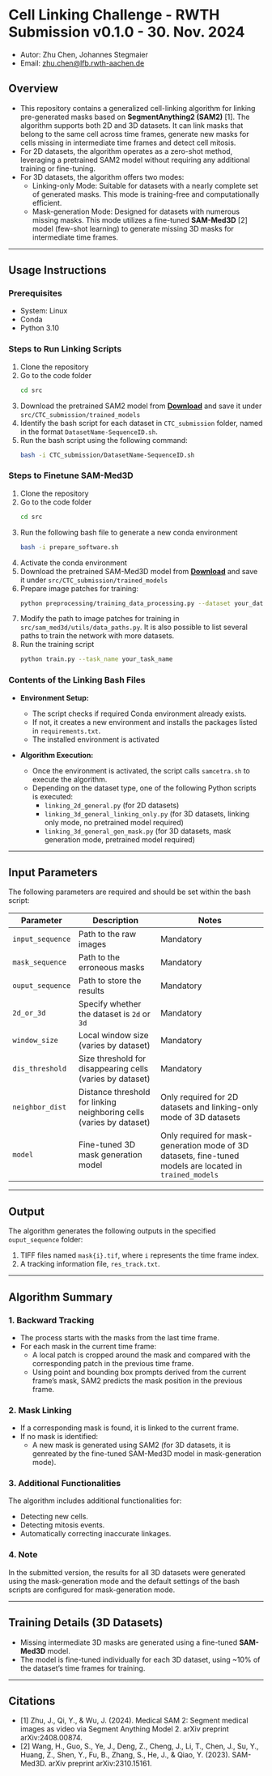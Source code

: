 # **Cell Linking Challenge - RWTH Submission v0.1.0 - 30. Nov. 2024**
- Autor: Zhu Chen, Johannes Stegmaier
- Email: zhu.chen@lfb.rwth-aachen.de


## **Overview**  
- This repository contains a generalized cell-linking algorithm for linking pre-generated masks based on **SegmentAnything2 (SAM2)** [1]. The algorithm supports both 2D and 3D datasets. It can link masks that belong to the same cell across time frames, generate new masks for cells missing in intermediate time frames and detect cell mitosis. 
- For 2D datasets, the algorithm operates as a zero-shot method, leveraging a pretrained SAM2 model without requiring any additional training or fine-tuning.
- For 3D datasets, the algorithm offers two modes:
  - Linking-only Mode: Suitable for datasets with a nearly complete set of generated masks. This mode is training-free and computationally efficient.
  - Mask-generation Mode: Designed for datasets with numerous missing masks. This mode utilizes a fine-tuned **SAM-Med3D** [2] model (few-shot learning) to generate missing 3D masks for intermediate time frames.
---

## **Usage Instructions**

### **Prerequisites**
- System: Linux
- Conda  
- Python 3.10

### **Steps to Run Linking Scripts**  
1. Clone the repository
2. Go to the code folder
   ```bash
   cd src
   ```
3. Download the pretrained SAM2 model from [**Download**](https://dl.fbaipublicfiles.com/segment_anything_2/092824/sam2.1_hiera_large.pt) and save it under `src/CTC_submission/trained_models`
4. Identify the bash script for each dataset in `CTC_submission` folder, named in the format `DatasetName-SequenceID.sh`.  
5. Run the bash script using the following command:  
   ```bash
   bash -i CTC_submission/DatasetName-SequenceID.sh
   ```

### **Steps to Finetune SAM-Med3D**  
1. Clone the repository
2. Go to the code folder
   ```bash
   cd src
   ```
3. Run the following bash file to generate a new conda environment
   ```bash
   bash -i prepare_software.sh
   ```  
4. Activate the conda environment
5. Download the pretrained SAM-Med3D model from [**Download**](https://drive.google.com/file/d/1MuqYRQKIZb4YPtEraK8zTKKpp-dUQIR9/view?usp=sharing) and save it under `src/CTC_submission/trained_models`
6. Prepare image patches for training:  
   ```bash
   python preprocessing/training_data_processing.py --dataset your_dataset_name(e.g.Fluo-N3DH-CHO-01) --img_path path_to_raw_images --mask_path path_to_mask_files
   ```
7. Modify the path to image patches for training in `src/sam_med3d/utils/data_paths.py`. It is also possible to list several paths to train the network with more datasets.
8. Run the training script
   ```bash
   python train.py --task_name your_task_name
   ```

### **Contents of the Linking Bash Files**  
- **Environment Setup:**  
  - The script checks if required Conda environment already exists. 
  - If not, it creates a new environment and installs the packages listed in `requirements.txt`.
  - The installed environment is activated  

- **Algorithm Execution:**  
  - Once the environment is activated, the script calls `samcetra.sh` to execute the algorithm.  
  - Depending on the dataset type, one of the following Python scripts is executed:  
    - `linking_2d_general.py` (for 2D datasets)  
    - `linking_3d_general_linking_only.py` (for 3D datasets, linking only mode, no pretrained model required)
    - `linking_3d_general_gen_mask.py` (for 3D datasets, mask generation mode, pretrained model required)


---

## **Input Parameters**
The following parameters are required and should be set within the bash script:  

| Parameter         | Description                                                                                  | Notes                                                |
|--------------------|----------------------------------------------------------------------------------------------|------------------------------------------------------|
| `input_sequence`      | Path to the raw images                                                                       | Mandatory                                            |
| `mask_sequence`       | Path to the erroneous masks                                                                  | Mandatory                                            |
| `ouput_sequence`        | Path to store the results                                                                    | Mandatory                                            |
| `2d_or_3d`       | Specify whether the dataset is `2d` or `3d`                                                  | Mandatory                                            |
| `window_size`            | Local window size (varies by dataset)                                                        | Mandatory                                            |
| `dis_threshold`   | Size threshold for disappearing cells (varies by dataset)                                    | Mandatory                                            |
| `neighbor_dist`   | Distance threshold for linking neighboring cells (varies by dataset)                         | Only required for 2D datasets and linking-only mode of 3D datasets                           |
| `model`           | Fine-tuned 3D mask generation model      | Only required for mask-generation mode of 3D datasets, fine-tuned models are located in `trained_models`                    |

---

## **Output**
The algorithm generates the following outputs in the specified `ouput_sequence` folder:  
1. TIFF files named `mask{i}.tif`, where `i` represents the time frame index.  
2. A tracking information file, `res_track.txt`.  

---

## **Algorithm Summary**

### **1. Backward Tracking**
- The process starts with the masks from the last time frame.  
- For each mask in the current time frame:  
  - A local patch is cropped around the mask and compared with the corresponding patch in the previous time frame.  
  - Using point and bounding box prompts derived from the current frame’s mask, SAM2 predicts the mask position in the previous frame.  

### **2. Mask Linking**
- If a corresponding mask is found, it is linked to the current frame.  
- If no mask is identified:  
  - A new mask is generated using SAM2 (for 3D datasets, it is genreated by the fine-tuned SAM-Med3D model in mask-generation mode).  

### **3. Additional Functionalities**
The algorithm includes additional functionalities for:  
- Detecting new cells.  
- Detecting mitosis events.  
- Automatically correcting inaccurate linkages. 

### **4. Note**
In the submitted version, the results for all 3D datasets were generated using the mask-generation mode and the default settings of the bash scripts are configured for mask-generation mode.

---

## **Training Details (3D Datasets)**
- Missing intermediate 3D masks are generated using a fine-tuned **SAM-Med3D** model.  
- The model is fine-tuned individually for each 3D dataset, using ~10% of the dataset’s time frames for training. 

---

## **Citations**
- [1] Zhu, J., Qi, Y., & Wu, J. (2024). Medical SAM 2: Segment medical images as video via Segment Anything Model 2. arXiv preprint arXiv:2408.00874.
- [2] Wang, H., Guo, S., Ye, J., Deng, Z., Cheng, J., Li, T., Chen, J., Su, Y., Huang, Z., Shen, Y., Fu, B., Zhang, S., He, J., & Qiao, Y. (2023). SAM-Med3D. arXiv preprint arXiv:2310.15161.
